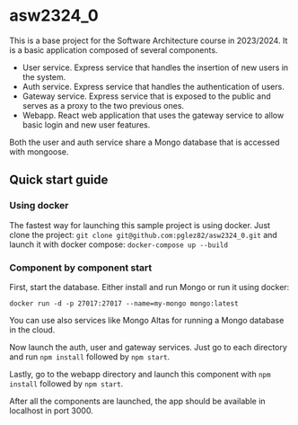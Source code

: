 # asw2324_0

This is a base project for the Software Architecture course in 2023/2024. It is a basic application composed of several components.

- User service. Express service that handles the insertion of new users in the system.
- Auth service. Express service that handles the authentication of users.
- Gateway service. Express service that is exposed to the public and serves as a proxy to the two previous ones.
- Webapp. React web application that uses the gateway service to allow basic login and new user features.

Both the user and auth service share a Mongo database that is accessed with mongoose.

## Quick start guide

### Using docker

The fastest way for launching this sample project is using docker. Just clone the project:
```git clone git@github.com:pglez82/asw2324_0.git```
and launch it with docker compose:
```docker-compose up --build```

### Component by component start
First, start the database. Either install and run Mongo or run it using docker:

```docker run -d -p 27017:27017 --name=my-mongo mongo:latest```

You can use also services like Mongo Altas for running a Mongo database in the cloud.

Now launch the auth, user and gateway services. Just go to each directory and run `npm install` followed by `npm start`.

Lastly, go to the webapp directory and launch this component with `npm install` followed by `npm start`.

After all the components are launched, the app should be available in localhost in port 3000.
